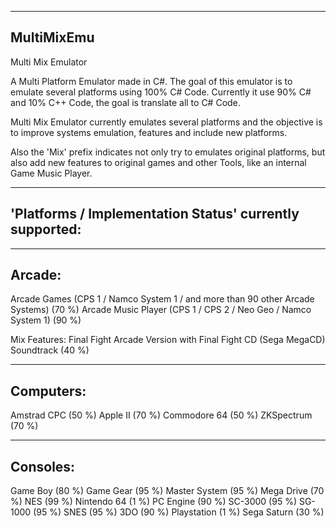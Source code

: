 -----------
MultiMixEmu
-----------

Multi Mix Emulator

A Multi Platform Emulator made in C#.
The goal of this emulator is to emulate several platforms using 100% C# Code.
Currently it use 90% C# and 10% C++ Code, the goal is translate all to C# Code.

Multi Mix Emulator currently emulates several platforms and the objective is to improve systems emulation,
features and include new platforms.

Also the 'Mix' prefix indicates not only try to emulates original platforms, but also add new features to
original games and other Tools, like an internal Game Music Player.

--------------------------------------------------------
'Platforms / Implementation Status' currently supported:
--------------------------------------------------------

-------
Arcade:
-------

Arcade Games (CPS 1 / Namco System 1 / and more than 90 other Arcade Systems) (70 %)
Arcade Music Player (CPS 1 / CPS 2 / Neo Geo / Namco System 1) (90 %)

Mix Features:
Final Fight Arcade Version with Final Fight CD (Sega MegaCD) Soundtrack (40 %)

----------
Computers:
----------

Amstrad CPC (50 %)
Apple II (70 %)
Commodore 64 (50 %)
ZKSpectrum (70 %)

---------
Consoles:
---------

Game Boy (80 %)
Game Gear (95 %)
Master System (95 %)
Mega Drive (70 %)
NES (99 %)
Nintendo 64 (1 %)
PC Engine (90 %)
SC-3000 (95 %)
SG-1000 (95 %)
SNES (95 %)
3DO (90 %)
Playstation (1 %)
Sega Saturn (30 %)




















